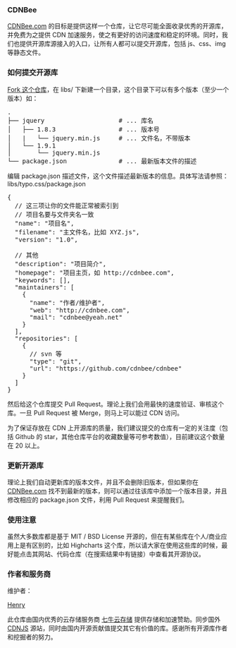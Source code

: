 ### CDNBee

<a href="http://cdnbee.com">CDNBee.com</a> 的目标是提供这样一个仓库，让它尽可能全面收录优秀的开源库，并免费为之提供 CDN 加速服务，使之有更好的访问速度和稳定的环境。同时，我们也提供开源库源接入的入口，让所有人都可以提交开源库，包括 js、css、img 等静态文件。

### 如何提交开源库

<a href="https://github.com/cdnbee/cdnbee" target="_blank">Fork 这个仓库</a>，在 libs/ 下新建一个目录，这个目录下可以有多个版本（至少一个版本）如：

<pre>
.
├── jquery                    # ... 库名
│   ├── 1.8.3                 # ... 版本号
│   |   └── jquery.min.js     # ... 文件名，不带版本
│   └── 1.9.1
│       └── jquery.min.js
└── package.json              # ... 最新版本文件的描述
</pre>

编辑 package.json 描述文件，这个文件描述最新版本的信息。具体写法请参照：libs/typo.css/package.json

<pre>
{
  // 这三项让你的文件能正常被索引到
  // 项目名要与文件夹名一致
  "name": "项目名",
  "filename": "主文件名，比如 XYZ.js",
  "version": "1.0",

  // 其他
  "description": "项目简介",
  "homepage": "项目主页，如 http://cdnbee.com",
  "keywords": [],
  "maintainers": [
    {
      "name": "作者/维护者",
      "web": "http://cdnbee.com",
      "mail": "cdnbee@yeah.net"
    }
  ],
  "repositories": [
    {
      // svn 等
      "type": "git",
      "url": "https://github.com/cdnbee/cdnbee"
    }
  ]
}
</pre>

然后给这个仓库提交 Pull Request。理论上我们会用最快的速度验证、审核这个库。一旦 Pull Request 被 Merge，则马上可以能过 CDN 访问。

为了保证存放在 CDN 上开源库的质量，我们建议提交的仓库有一定的关注度（包括 Github 的 star，其他仓库平台的收藏数量等可参考数值），目前建议这个数量在 20 以上。

### 更新开源库

理论上我们自动更新库的版本文件，并且不会删除旧版本，但如果你在 <a href="http://cdnbee.com">CDNBee.com</a> 找不到最新的版本，则可以通过往该库中添加一个版本目录，并且修改相应的 package.json 文件，利用 Pull Request 来提醒我们。

### 使用注意

虽然大多数库都是基于 MIT / BSD License 开源的，但在有某些库在个人/商业应用上是有区别的，比如 Highcharts 这个库，所以请大家在使用这些库的时候，最好能点击其网站、代码仓库（在搜索结果中有链接）中查看其开源协议。

### 作者和服务商

维护者：

<a href="https://github.com/helantao">Henry</a>

此仓库由国内优秀的云存储服务商 <a href="https://qiniu.com">七牛云存储</a> 提供存储和加速赞助。同步国外 <a href="https://github.com/cdnjs/cdnjs">CDNJS</a> 源站，同时由国内开源贡献值提交其它有价值的库。感谢所有开源库作者和挖掘者的努力。

